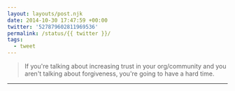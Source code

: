 ```yaml
---
layout: layouts/post.njk
date: 2014-10-30 17:47:59 +00:00
twitter: '527879602811969536'
permalink: /status/{{ twitter }}/
tags: 
  - tweet
---
```


> If you're talking about increasing trust in your org/community and you aren't talking about forgiveness, you're going to have a hard time.

---
